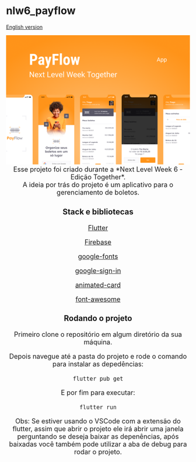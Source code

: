 # nlw6_payflow

[English version](https://github.com/moromisato/nlw6_payflow/blob/main/README-en.md)

<img src="./assets/Capa.png" style="zoom:55%;" />

<center style="font-size: 18px">Esse projeto foi criado durante a *Next Level Week 6 - Edição Together*.

<center style="font-size: 18px">A ideia por trás do projeto é um aplicativo para o gerenciamento de boletos.



### Stack e bibliotecas

[Flutter](https://flutter.dev/)

[Firebase](https://firebase.google.com/?hl=pt)

[google-fonts](https://pub.dev/packages/google_fonts)

[google-sign-in](https://pub.dev/packages/google_sign_in)

[animated-card](https://pub.dev/packages/animated_card)

[font-awesome](https://pub.dev/packages/font_awesome)



### Rodando o projeto

Primeiro clone o repositório em algum diretório da sua máquina.

Depois navegue até a pasta do projeto e rode o comando para instalar as depedências: 

```text
flutter pub get
```

E por fim para executar:

```
flutter run
```

Obs: Se estiver usando o VSCode com a extensão do flutter, assim que abrir o projeto ele irá abrir uma janela perguntando se deseja baixar as depenências, após baixadas você também pode utilizar a aba de debug para rodar o projeto.
